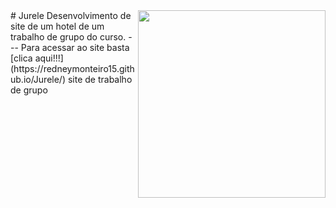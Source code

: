 <img src="imagem/readme.pmg" align="right" width="300">
# Jurele
 Desenvolvimento de site de um hotel de um trabalho de grupo do curso.
 ---
Para acessar ao site basta [clica aqui!!!](https://redneymonteiro15.github.io/Jurele/) site de trabalho de grupo
